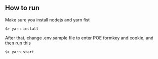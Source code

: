 ## How to run

Make sure you install nodejs and yarn fist

```
$> yarn install
```

After that, change .env.sample file to enter POE formkey and cookie, and then run this

```
$> yarn start
```
